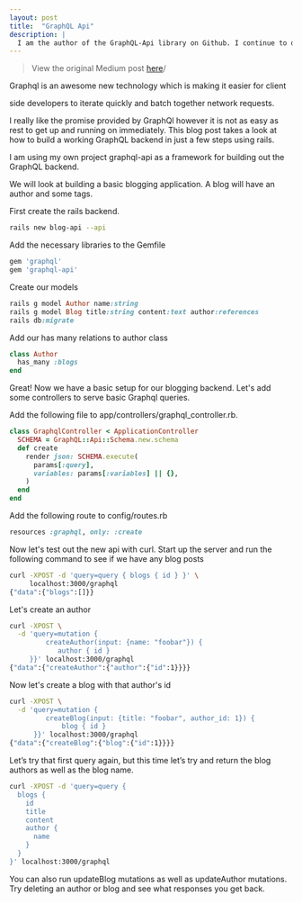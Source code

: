 ```yaml
---
layout: post
title:  "GraphQL Api"
description: |
  I am the author of the GraphQL-Api library on Github. I continue to develop this to make it easier to get started with GraphQL on rails.
---
```


> View the original Medium post [here](https://hackernoon.com/graphql-api-with-rails-faab252aaffa#.ufxhlt2l9)/

Graphql is an awesome new technology which is making it easier for client

side developers to iterate quickly and batch together network requests.

I really like the promise provided by GraphQl however it is not as easy as rest to get up and running on immediately. This blog post takes a look at how to build a working GraphQL backend in just a few steps using rails.

I am using my own project graphql-api as a framework for building out the GraphQL backend.

We will look at building a basic blogging application. A blog will have an author and some tags.

First create the rails backend.

```bash
rails new blog-api --api
```

Add the necessary libraries to the Gemfile

```ruby
gem 'graphql'
gem 'graphql-api'
```

Create our models

```ruby
rails g model Author name:string
rails g model Blog title:string content:text author:references
rails db:migrate
```

Add our has many relations to author class

```ruby
class Author
  has_many :blogs
end
```

Great! Now we have a basic setup for our blogging backend. Let's add some controllers to serve basic Graphql queries.

Add the following file to app/controllers/graphql_controller.rb.

```ruby
class GraphqlController < ApplicationController
  SCHEMA = GraphQL::Api::Schema.new.schema
  def create
    render json: SCHEMA.execute(
      params[:query],
      variables: params[:variables] || {},
    )
  end
end
```

Add the following route to config/routes.rb

```ruby
resources :graphql, only: :create
```

Now let's test out the new api with curl. Start up the server and run the
following command to see if we have any blog posts

```bash
curl -XPOST -d 'query=query { blogs { id } }' \
     localhost:3000/graphql
{"data":{"blogs":[]}}
```

Let's create an author

```bash
curl -XPOST \
  -d 'query=mutation {
         createAuthor(input: {name: "foobar"}) {
            author { id }
     }}' localhost:3000/graphql
{"data":{"createAuthor":{"author":{"id":1}}}}
```

Now let's create a blog with that author's id

```bash
curl -XPOST \
  -d 'query=mutation {
         createBlog(input: {title: "foobar", author_id: 1}) {
             blog { id }
      }}' localhost:3000/graphql
{"data":{"createBlog":{"blog":{"id":1}}}}
```

Let’s try that first query again, but this time let’s try and return the blog authors as well as the blog name.

```bash
curl -XPOST -d 'query=query {
  blogs {
    id
    title
    content
    author {
      name
    }
  }
}' localhost:3000/graphql
```

You can also run updateBlog mutations as well as updateAuthor mutations. Try deleting an author or blog and see what responses you get back.
